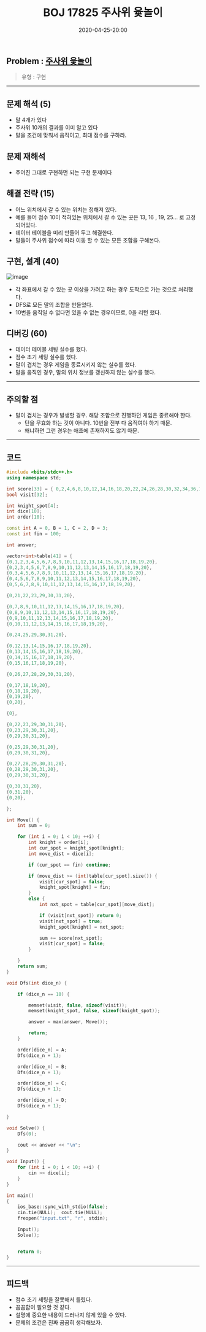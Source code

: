 ﻿---
title: BOJ 17825 주사위 윷놀이
date: 2020-04-25-20:00
categories:
- PS

tags:
- baekjoon
- PS
- Problem Solve
- 삼성 기출
- 구현
---

## Problem : [주사위 윷놀이](https://www.acmicpc.net/problem/17825)
> 유형 : 구현

---

## 문제 해석 (5)
* 말 4개가 있다
* 주사위 10개의 결과를 이미 알고 있다
* 말을 조건에 맞춰서 움직이고, 최대 점수를 구하라.

## 문제 재해석
* 주어진 그대로 구현하면 되는 구현 문제이다

## 해결 전략 (15)
* 어느 위치에서 갈 수 있는 위치는 정해져 있다.
* 예를 들어 점수 10이 적혀있는 위치에서 갈 수 있는 곳은 13, 16 , 19, 25... 로 고정 되어있다.
* 데이터 테이블을 미리 만들어 두고 해결한다.
* 말들이 주사위 점수에 따라 이동 할 수 있는 모든 조합을 구해본다.

## 구현, 설계 (40)

![image](/post_images/17825_0.png)

* 각 좌표에서 갈 수 있는 곳 이상을 가려고 하는 경우 도착으로 가는 것으로 처리했다.
* DFS로 모든 말의 조합을 만들었다.
* 10번을 움직일 수 없다면 있을 수 없는 경우이므로, 0을 리턴 했다.

## 디버깅 (60)
* 데이터 테이블 세팅 실수를 했다.
* 점수 초기 세팅 실수를 했다.
* 말이 겹치는 경우 게임을 종료시키지 않는 실수를 했다.
* 말을 움직인 경우, 말의 위치 정보를 갱신하지 않는 실수를 했다.


---

## 주의할 점
* 말이 겹치는 경우가 발생할 경우. 해당 조합으로 진행하던 게임은 종료해야 한다.
    * 턴을 무효화 하는 것이 아니다. 10번을 전부 다 움직여야 하기 때문.
    * 왜냐하면 그런 경우는 애초에 존재하지도 않기 때문.

---

## 코드

```c++
#include <bits/stdc++.h>
using namespace std;

int score[33] = { 0,2,4,6,8,10,12,14,16,18,20,22,24,26,28,30,32,34,36,38,40,13,16,19,22,24,28,27,26,25,30,35};
bool visit[32];

int knight_spot[4];
int dice[10];
int order[10];

const int A = 0, B = 1, C = 2, D = 3;
const int fin = 100;

int answer;

vector<int>table[41] = {
{0,1,2,3,4,5,6,7,8,9,10,11,12,13,14,15,16,17,18,19,20},
{0,2,3,4,5,6,7,8,9,10,11,12,13,14,15,16,17,18,19,20},
{0,3,4,5,6,7,8,9,10,11,12,13,14,15,16,17,18,19,20},
{0,4,5,6,7,8,9,10,11,12,13,14,15,16,17,18,19,20},
{0,5,6,7,8,9,10,11,12,13,14,15,16,17,18,19,20},

{0,21,22,23,29,30,31,20},

{0,7,8,9,10,11,12,13,14,15,16,17,18,19,20},
{0,8,9,10,11,12,13,14,15,16,17,18,19,20},
{0,9,10,11,12,13,14,15,16,17,18,19,20},
{0,10,11,12,13,14,15,16,17,18,19,20},

{0,24,25,29,30,31,20},

{0,12,13,14,15,16,17,18,19,20},
{0,13,14,15,16,17,18,19,20},
{0,14,15,16,17,18,19,20},
{0,15,16,17,18,19,20},

{0,26,27,28,29,30,31,20},

{0,17,18,19,20},
{0,18,19,20},
{0,19,20},
{0,20},

{0},

{0,22,23,29,30,31,20},
{0,23,29,30,31,20},
{0,29,30,31,20},

{0,25,29,30,31,20},
{0,29,30,31,20},

{0,27,28,29,30,31,20},
{0,28,29,30,31,20},
{0,29,30,31,20},

{0,30,31,20},
{0,31,20},
{0,20},

};

int Move() {
	int sum = 0;

	for (int i = 0; i < 10; ++i) {
		int knight = order[i];
		int cur_spot = knight_spot[knight];
		int move_dist = dice[i];

		if (cur_spot == fin) continue;

		if (move_dist >= (int)table[cur_spot].size()) {
			visit[cur_spot] = false;
			knight_spot[knight] = fin;
		}
		else {
			int nxt_spot = table[cur_spot][move_dist];

			if (visit[nxt_spot]) return 0;
			visit[nxt_spot] = true;
			knight_spot[knight] = nxt_spot;

			sum += score[nxt_spot];
			visit[cur_spot] = false;
		}

	}
	return sum;
}

void Dfs(int dice_n) {

	if (dice_n == 10) {

		memset(visit, false, sizeof(visit));
		memset(knight_spot, false, sizeof(knight_spot));

		answer = max(answer, Move());

		return;
	}

	order[dice_n] = A;
	Dfs(dice_n + 1);

	order[dice_n] = B;
	Dfs(dice_n + 1);

	order[dice_n] = C;
	Dfs(dice_n + 1);

	order[dice_n] = D;
	Dfs(dice_n + 1);

}

void Solve() {
    Dfs(0);

	cout << answer << "\n";
}

void Input() {
    for (int i = 0; i < 10; ++i) {
        cin >> dice[i];
    }
}

int main()
{
    ios_base::sync_with_stdio(false);
    cin.tie(NULL);  cout.tie(NULL);
    freopen("input.txt", "r", stdin);

	Input();
	Solve();


    return 0;
}
```


---


## 피드백
* 점수 초기 세팅을 잘못해서 틀렸다.
* 꼼꼼함이 필요할 것 같다.
* 설명에 중요한 내용이 드러나지 않게 있을 수 있다.
* 문제의 조건은 진짜 곰곰히 생각해보자.

